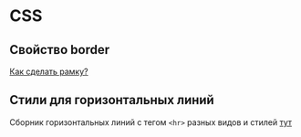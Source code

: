 # CSS

## Свойство border
[Как сделать рамку?](https://itchief.ru/html-and-css/border)

## Cтили для горизонтальных линий
Сборник горизонтальных линий с тегом `<hr>` разных видов и стилей [тут](https://snipp.ru/html-css/style-line)
